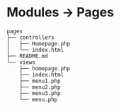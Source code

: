 Modules -> Pages
==================

```
pages
├── controllers
│   ├── Homepage.php
│   └── index.html
├── README.md
└── views
    ├── homepage.php
    ├── index.html
    ├── menu1.php
    ├── menu2.php
    ├── menu3.php
    └── menu.php
```